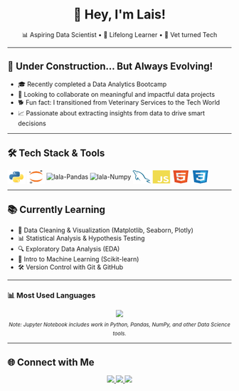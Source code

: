 <!--
**LaisHott/LaisHott** is a ✨ special ✨ repository because its `README.md` (this file) appears on your GitHub profile.
-->

<h1 align="center">👋 Hey, I'm Lais!</h1>

<p align="center">📊 Aspiring Data Scientist • 🧠 Lifelong Learner • 🐾 Vet turned Tech</p>

---

## 🚧 Under Construction... But Always Evolving!

- 🎓 Recently completed a Data Analytics Bootcamp  
- 🤝 Looking to collaborate on meaningful and impactful data projects  
- 🐕 Fun fact: I transitioned from Veterinary Services to the Tech World  
- 📈 Passionate about extracting insights from data to drive smart decisions  

---

## 🛠️ Tech Stack & Tools

<div style="display: inline_block">
  <img align="center" alt="lala-Python" height="30" width="40" src="https://raw.githubusercontent.com/devicons/devicon/master/icons/python/python-original.svg">
  <img align="center" alt="lala-Jupyter" height="30" width="40" src="https://raw.githubusercontent.com/devicons/devicon/master/icons/jupyter/jupyter-original.svg">
  <img align="center" alt="lala-Pandas" height="30" width="40" src="https://cdn.jsdelivr.net/gh/devicons/devicon/icons/pandas/pandas-original.svg">
  <img align="center" alt="lala-Numpy" height="30" width="40" src="https://cdn.jsdelivr.net/gh/devicons/devicon/icons/numpy/numpy-original.svg">
  <img align="center" alt="lala-SQL" height="30" width="40" src="https://raw.githubusercontent.com/devicons/devicon/master/icons/mysql/mysql-original.svg">
  <img align="center" alt="lala-Js" height="30" width="40" src="https://raw.githubusercontent.com/devicons/devicon/master/icons/javascript/javascript-plain.svg">
  <img align="center" alt="lala-HTML" height="30" width="40" src="https://raw.githubusercontent.com/devicons/devicon/master/icons/html5/html5-original.svg">
  <img align="center" alt="lala-CSS" height="30" width="40" src="https://raw.githubusercontent.com/devicons/devicon/master/icons/css3/css3-original.svg">
</div>

---

## 📚 Currently Learning

- 🧠 Data Cleaning & Visualization (Matplotlib, Seaborn, Plotly)
- 📊 Statistical Analysis & Hypothesis Testing
- 🔍 Exploratory Data Analysis (EDA)
- 🤖 Intro to Machine Learning (Scikit-learn)
- 🛠 Version Control with Git & GitHub

---

### 📊 Most Used Languages

<div align="center">
  <a href="https://github.com/LaisHott">
    <img height="150em" src="https://github-readme-stats.vercel.app/api/top-langs/?username=LaisHott&layout=compact&langs_count=4&theme=radical&hide=html,css"/>
  </a>
  <br />
  <sub><i>Note: Jupyter Notebook includes work in Python, Pandas, NumPy, and other Data Science tools.</i></sub>
</div>

---

## 🌐 Connect with Me

<div align="center">
  <a href="https://instagram.com/lalacasagrande" target="_blank">
    <img src="https://img.shields.io/badge/-Instagram-%23E4405F?style=for-the-badge&logo=instagram&logoColor=white"/>
  </a>
  <a href="mailto:casagrande.lais@hotmail.com" target="_blank">
    <img src="https://img.shields.io/badge/-Email-%23333?style=for-the-badge&logo=gmail&logoColor=white"/>
  </a>
  <a href="https://www.linkedin.com/in/lais-casagrande-hott-7848861a9/" target="_blank">
    <img src="https://img.shields.io/badge/-LinkedIn-%230077B5?style=for-the-badge&logo=linkedin&logoColor=white"/>
  </a>
</div>


